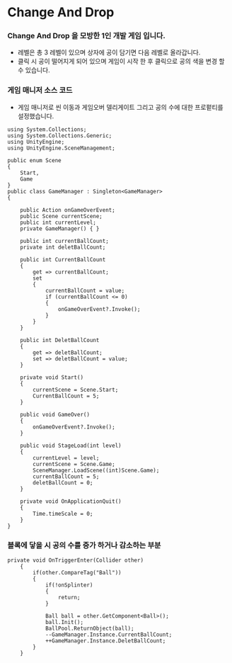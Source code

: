 # Change And Drop
### Change And Drop 을 모방한 1인 개발 게임 입니다.
- 레벨은 총 3 레벨이 있으며 상자에 공이 담기면 다음 레벨로 올라갑니다.
- 클릭 시 공이 떨어지게 되어 있으며 게임이 시작 한 후 클릭으로 공의 색을 변경 할 수 있습니다.

### 게임 매니저 소스 코드
- 게임 매니저로 씬 이동과 게임오버 델리게이트 그리고 공의 수에 대한 프로펕티를 설정했습니다. 
```using System;
using System.Collections;
using System.Collections.Generic;
using UnityEngine;
using UnityEngine.SceneManagement;

public enum Scene
{
    Start,
    Game
}
public class GameManager : Singleton<GameManager>
{

    public Action onGameOverEvent;
    public Scene currentScene;
    public int currentLevel;
    private GameManager() { }

    public int currentBallCount;
    private int deletBallCount;

    public int CurrentBallCount
    {
        get => currentBallCount;
        set
        {
            currentBallCount = value;
            if (currentBallCount <= 0)
            {
                onGameOverEvent?.Invoke();
            }
        }
    }

    public int DeletBallCount
    {
        get => deletBallCount;
        set => deletBallCount = value;
    }

    private void Start()
    {
        currentScene = Scene.Start;
        CurrentBallCount = 5;
    }

    public void GameOver()
    {
        onGameOverEvent?.Invoke();
    }

    public void StageLoad(int level)
    {
        currentLevel = level;
        currentScene = Scene.Game;
        SceneManager.LoadScene((int)Scene.Game);
        currentBallCount = 5;
        deletBallCount = 0;
    }

    private void OnApplicationQuit()
    {
        Time.timeScale = 0;
    }
}
```

### 블록에 닿을 시 공의 수를 증가 하거나 감소하는 부분

```
private void OnTriggerEnter(Collider other)
    {
        if(other.CompareTag("Ball"))
        {
            if(!onSplinter)
            {
                return;
            }

            Ball ball = other.GetComponent<Ball>();
            ball.Init();
            BallPool.ReturnObject(ball);
            --GameManager.Instance.CurrentBallCount;
            ++GameManager.Instance.DeletBallCount;
        }
    }
```
